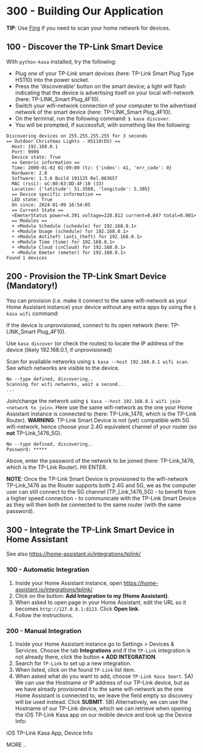 # 300 - Building Our Application

**TIP**: Use [Fing](https://github.com/vanHeemstraSystems/fing) if you need to scan your home network for devices.

## 100 - Discover the TP-Link Smart Device

With ```python-kasa``` installed, try the following:

- Plug one of your TP-Link smart devices (here: TP-Link Smart Plug Type HS110) into the power socket.
- Press the 'discoverable' button on the smart device; a light will flash indicating that the device is advertising itself on your local wifi-network (here: TP-LINK_Smart Plug_4F10).
- Switch your wifi-network connection of your computer to the advertised network of the smart device (here: TP-LINK_Smart Plug_4F10).
- On the terminal, run the following command: ```$ kasa discover```.
- You will be prompted, if successfull, with something like the following:

```
Discovering devices on 255.255.255.255 for 3 seconds
== Outdoor Christmas Lights - HS110(EU) ==
  Host: 192.168.0.1
  Port: 9999
  Device state: True
  == Generic information ==
  Time: 2000-01-02 02:09:00 (tz: {'index': 41, 'err_code': 0}
  Hardware: 2.0
  Software: 1.5.6 Build 191125 Rel.083657
  MAC (rssi): oC:80:63:DD:4F:10 (33)
  Location: {'latitude': 51.3568, 'longitude': 5.305}
  == Device specific information ==
  LED state: True
  On since: 2024-01-09 16:54:05
  == Current State ==
  <EmeterStatus power=4.391 voltage=228.812 current=0.047 total=0.001>
  == Modules ==
  + <Module Schedule (schedule) for 192.168.0.1>
  + <Module Usage (schedule) for 192.168.0.1>
  + <Module Antiteft (anti_theft) for 192.168.0.1>
  + <Module Time (time) for 192.168.0.1>
  + <Module Cloud (cnCloud) for 192.168.0.1>
  + <Module Emeter (emeter) for 192.168.0.1>
Found 1 devices
```

## 200 - Provision the TP-Link Smart Device (Mandatory!)

You can provision (i.e. make it connect to the same wifi-network as your Home Assistant instance) your device without any extra apps by using the ```$ kasa wifi``` command:

If the device is unprovisioned, connect to its open network (here: TP-LINK_Smart Plug_4F10).

Use ```kasa discover``` (or check the routes) to locate the IP address of the device (likely 192.168.0.1, if unprovisioned)

Scan for available networks using ```$ kasa --host 192.168.0.1 wifi scan```. See which networks are visible to the device.

```
No --type defined, discovering..
Scanning for wifi networks, wait a second..
...
```

Join/change the network using ```$ kasa --host 192.168.0.1 wifi join <network to join>```. Here use the same wifi-network as the one your Home Assistant instance is connected to (here: TP-Link_1476, which is the TP-Link Router). **WARNING**: TP-Link Smart Device is not (yet) compatible with 5G wifi-network, hence choose your 2.4G equivalent channel of your router (so **not** TP-Link_1476_5G).

```
No --type defined, discovering..
Password: *****
```

Above, enter the password of the network to be joined (here: TP-Link_1476, which is the TP-Link Router). Hit ENTER.

**NOTE**: Once the TP-Link Smart Device is provisioned to the wifi-network TP-Link_1476 as the Router supports both 2.4G and 5G, we as the computer user can still connect to the 5G channel (TP_Link_1476_5G) - to benefit from a higher speed connection -  to communicate with the TP-Link Smart Device as they will then both be connected to the same router (with the same password).

## 300 - Integrate the TP-Link Smart Device in Home Assistant

See also https://home-assistant.io/integrations/tplink/

### 100 - Automatic Integration

1) Inside your Home Assistant instance, open https://home-assistant.io/integrations/tplink/
2) Click on the button: **Add Integration to my (Home Assistant)**.
3) When asked to open page in your Home Assistant, edit the URL so it becomes ```http://127.0.0.1:8123```. Click **Open link**.
4) Follow the instructions.

### 200 - Manual Integration

1) Inside your Home Assistant instance go to Settings > Devices & Services. Choose the tab **Integrations** and if the ```TP-Link``` integration is not already there, click the button **+ ADD INTEGRATION**.
2) Search for ```TP-Link``` to set up a new integration.
3) When listed, click on the found ```TP-Link``` list item.
4) When asked what do you want to add, choose ```TP-Link Kasa Smart```.
5A) We can use the Hostname or IP address of our TP-Link device, but as we have already provisioned it to the same wifi-network as the one Home Assistant is connected to, we leave the field empty so discovery will be used instead. Click **SUBMIT**.
5B) Alternatively, we can use the Hostname of our TP-Link device, which we can retrieve when opening the iOS TP-Link Kasa app on our mobile device and look up the Device Info:


iOS TP-Link Kasa App, Device Info


MORE ..



